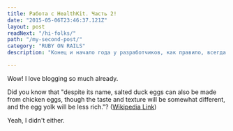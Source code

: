 ```yaml
---
title: Работа с HealthKit. Часть 2!
date: "2015-05-06T23:46:37.121Z"
layout: post
readNext: "/hi-folks/"
path: "/my-second-post/"
category: "RUBY ON RAILS"
description: "Конец и начало года у разработчиков, как правило, всегда наполнены большим количеством проектов. Разобравшись со срочными делами и закатав повыше рукава, мы в Techmas пообещали себе делиться еще бОльшим количеством своих разработок с коллегами."

---
```


Wow! I love blogging so much already.

Did you know that "despite its name, salted duck eggs can also be made from chicken eggs, though the taste and texture will be somewhat different, and the egg yolk will be less rich."? ([Wikipedia Link](http://en.wikipedia.org/wiki/Salted_duck_egg))

Yeah, I didn't either.
